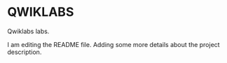 # QWIKLABS
Qwiklabs labs.

I am editing the README file. Adding some more details about the project description.
